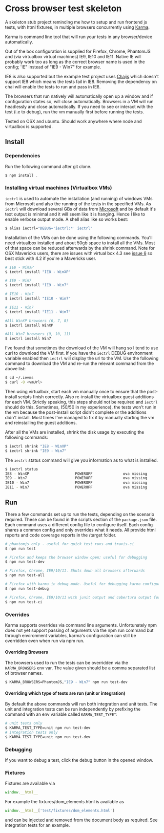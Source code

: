 # Cross browser test skeleton

A skeleton stub project reminding me how to setup and run frontend js tests, with html fixtures, in multiple browsers concurrently using [Karma](karma-runner.github.io). 

Karma is command line tool that will run your tests in any browser/device automatically.

Out of the box configuration is supplied for Firefox, Chrome, PhantomJS and (via virtualbox virtual machines) IE9, IE10 and IE11. Native IE will probably work too as long as the correct browser name is used in the config; 'IE" instead of "IE9 - Win7" for example.

IE8 is also supported but the example test project uses [Chaijs](http://chaijs.com/) which doesn't support IE8 which means the tests fail in IE8. Removing the dependency on chai will enable the tests to run and pass in IE8.

The browsers that run natively will automatically open up a window and if configuration states so, will close automatically. Browsers in a VM will run headlessly and close automatically. If you need to see or interact with the test (i.e to debug), run the vm manually first before running the tests.

Tested on OSX and ubuntu. Should work anywhere where node and virtualbox is supported. 



## Install

### Dependencies

Run the following command after git clone.

``` bash
$ npm install .
```

### Installing virtual machines (Virtualbox VMs)

<code>iectrl</code> is used to automate the installation (and running) of windows VMs from Microsoft and also the running of the tests in the specified VMs.
As <code>iectrl</code> will download several GBs of data from [Microsoft](http://www.modern.ie/en-us/virtualization-tools) and by default it's text output is minimal and it will seem like it is hanging. Hence I like to enable verbose output mode. A shell alias like so works best:


``` bash
$ alias iectrl="DEBUG='iectrl:*' iectrl"
```

Installation of the VMs can be done using the following commands. You'll need virtualbox installed and about 50gb space to install all the VMs. Most of that space can be reduced afterwards by the shrink command.
Note for OSX Mavericks users, there are issues with virtual box 4.3 see [issue 6](https://github.com/xdissent/iectrl/issues/6) so best stick with 4.2 if you're a Mavericks user.

``` bash
# IE8 - WinXP
$ iectrl install "IE8 - WinXP"

# IE9 - Win7
$ iectrl install "IE9 - Win7"

# IE10 - Win7
$ iectrl install "IE10 - Win7"

# IE11 - Win7
$ iectrl install "IE11 - Win7"

#All WinXP browsers (6, 7, 8)
$ iectrl install WinXP

#All Win7 browsers (9, 10, 11)
$ iectrl install Win7

```

I've found that sometimes the download of the VM will hang so I tend to use curl to download the VM first. If you have the <code>iectrl</code> DEBUG environment variable enabled then <code>iectrl</code> will display the url to the VM. Use the following command to download the VM and re-run the relevant command from the above list:

``` bash
$ cd ~/.ievms
$ curl -O <vmUrl>
```

Then using virtualbox, start each vm manually once to ensure that the post-install scripts finish correctly. Also re-install the virtualbox guest additions for each VM. Strictly speaking, this steps should not be required and <code>iectrl</code> should do this. Sometimes, (50/50 in my experience), the tests won't run in the vm because the post-install script didn't complete or the additions didn't install. Most times I've managed to fix it by manually starting the vm and reinstalling the guest additions.

After all the VMs are installed, shrink the disk usage by executing the following commands:

``` bash
$ iectrl shrink "IE8 - WinXP"
$ iectrl shrink "IE9 - Win7"
```

The <code>iectrl</code> status command will give you information as to what is installed.

``` bash
$ iectrl status
IE8 - WinXP                     POWEROFF              ova missing           archive present       expires in a month    0 rearms left
IE9 - Win7                      POWEROFF              ova missing           archive present       expires in 3 months   5 rearms left
IE10 - Win7                     POWEROFF              ova missing           archive present       expires in 3 months   5 rearms left
IE11 - Win7                     POWEROFF              ova missing           archive present       expires in 3 months   5 rearms left

```

## Run

There a few commands set up to run the tests, depending on the scenario required. These can be found in the scripts section of the <code>package.json</code> file. Each command uses a different config file to configure itself. Each config shares a common config and only overrides what it needs. All provide html reports and code coverage reports in the /target folder. 

``` bash
# phantomjs only - useful for quick test runs and travis-ci
$ npm run test

# Firefox and keeps the browser window open; useful for debugging
$ npm run test-dev 

# Firefox, Chrome, IE9/10/11. Shuts down all browsers afterwards
$ npm run test-all 

# Firefox with karma in debug mode. Useful for debugging karma configuration
$ npm run test-debug 

# Firefox, Chrome, IE9/10/11 with junit output and cobertura output for code coverage. Useful for Jenkins-CI
$ npm run test-ci
```

### Overrides

Karma supports overrides via command line arguments. Unfortunately npm does not yet support passing of arguments via the npm run command but through environment variables, karma's configuration can still be overridden even when run via npm run.

#### Overriding Browsers

The browsers used to run the tests can be overridden via the <code>KARMA_BROWSERS</code> env var. The value given should be a comma separated list of browser names.

``` bash
$ KARMA_BROWSERS=PhantomJS,"IE9 - Win7" npm run test-dev
```

#### Overriding which type of tests are run (unit or integration)

By default the above commands will run both integration and unit tests. The unit and integration tests can be run independently by prefixing the command with an env variable called <code>KARMA\_TEST\_TYPE"</code>:

``` bash
# unit tests only
$ KARMA_TEST_TYPE=unit npm run test-dev
# integration tests only
$ KARMA_TEST_TYPE=unit npm run test-dev
```

### Debugging

If you want to debug a test, click the debug button in the opened window.

### Fixtures

Fixtures are available via

``` js
window.__html__
```

For example the fixtures/dom_elements.html is available as

``` js
window.__html__['test/fixtures/dom_elements.html']
```

and can be injected and removed from the document body as required. See integration tests for an example.



